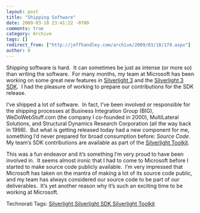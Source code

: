 ```yaml
---
layout: post
title: "Shipping Software"
date: 2009-03-18 23:41:22 -0700
comments: true
category: Archive
tags: []
redirect_from: ["http://jeffhandley.com/archive/2009/03/18/179.aspx"]
author: 0
---
```

<!-- more -->
<p>Shipping software is hard.  It can sometimes be just as intense (or more so) than writing the software.  For many months, my team at Microsoft has been working on some great new features in <a href="http://silverlight.net/getstarted/silverlight3/default.aspx" target="_blank">Silverlight 3</a> and the <a href="http://www.microsoft.com/downloads/details.aspx?displaylang=en&amp;FamilyID=d09b6ecf-9a45-4d99-b752-2a330a937bc4" target="_blank">Silverlight 3 SDK</a>.  I had the pleasure of working to prepare our contributions for the SDK release.</p>  <p>I’ve shipped a lot of software.  In fact, I’ve been involved or responsible for the shipping processes at Business Integration Group (BIG), WeDoWebStuff.com (the company I co-founded in 2000), MultiLateral Solutions, and Structural Dynamics Research Corporation (all the way back in 1998).  But what is getting released today had a new component for me, something I’d never prepared for broad consumption before: <em>Source Code</em>.  My team’s SDK contributions are available as part of the <a href="http://www.codeplex.com/Silverlight" target="_blank">Silverlight Toolkit</a>.</p>  <p>This was a fun endeavor and it’s something I’m very proud to have been involved in.  It seems almost ironic that I had to come to Microsoft before I started to make source code publicly available.  I’m very impressed that Microsoft has taken on the mantra of making a lot of its source code public, and my team has always considered our source code to be part of our deliverables.  It’s yet another reason why it’s such an exciting time to be working at Microsoft.</p>  <div style="padding-bottom: 0px; margin: 0px; padding-left: 0px; padding-right: 0px; display: inline; float: none; padding-top: 0px" id="scid:0767317B-992E-4b12-91E0-4F059A8CECA8:5d8deca2-c1be-4e89-ad43-5658ef80fe8f" class="wlWriterEditableSmartContent">Technorati Tags: <a href="http://technorati.com/tags/Silverlight" rel="tag">Silverlight</a>,<a href="http://technorati.com/tags/Silverlight+SDK" rel="tag">Silverlight SDK</a>,<a href="http://technorati.com/tags/Silverlight+Toolkit" rel="tag">Silverlight Toolkit</a></div>

